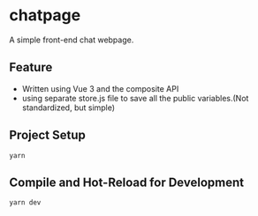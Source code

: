 # chatpage

A simple front-end chat webpage.

## Feature

- Written using Vue 3 and the composite API
- using separate store.js file to save all the public variables.(Not standardized, but simple)


## Project Setup

```
yarn
```

## Compile and Hot-Reload for Development

```
yarn dev
```
